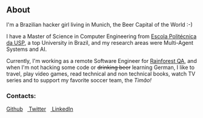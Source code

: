 ## About

I'm a Brazilian hacker girl living in Munich, the Beer Capital of the World :-)

I have a Master of Science in Computer Engineering from [Escola Politécnica da USP](http://www.poli.usp.br/), a top University in Brazil, and my research areas were Multi-Agent Systems and AI.

Currently, I'm working as a remote Software Engineer for [Rainforest QA](www.rainforestqa.com), and when I'm not hacking some code or ~~drinking beer~~ learning German, I like to travel, play video games, read technical and non technical books, watch TV series and to support my favorite soccer team, the <i>Timão!</i>



### Contacts:
<a href="https://github.com/marianafranco" class="social"><i class="icon icon-github"></i> Github</a>&nbsp;&nbsp;&nbsp;<a href="https://twitter.com/marianafranco" class="social"><i class="icon icon-twitter"></i> Twitter</a>&nbsp;&nbsp;&nbsp;<a href="http://www.linkedin.com/pub/mariana-ramos-franco/17/5a4/271" class="social"><i class="icon icon-linkedin"></i> LinkedIn</a>
